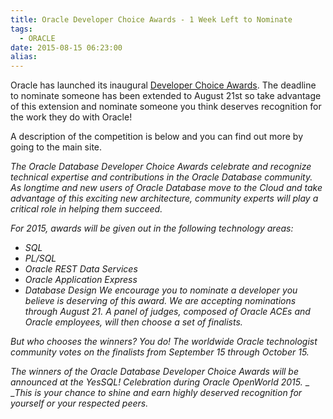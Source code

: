 ```yaml
---
title: Oracle Developer Choice Awards - 1 Week Left to Nominate
tags:
  - ORACLE
date: 2015-08-15 06:23:00
alias:
---
```


Oracle has launched its inaugural [Developer Choice Awards](https://community.oracle.com/community/database/awards/overview). The deadline to nominate someone has been extended to August 21st so take advantage of this extension and nominate someone you think deserves recognition for the work they do with Oracle!

A description of the competition is below and you can find out more by going to the main site.

_The Oracle Database Developer Choice Awards celebrate and recognize technical expertise and contributions in the Oracle Database community. As longtime and new users of Oracle Database move to the Cloud and take advantage of this exciting new architecture, community experts will play a critical role in helping them succeed._

_For 2015, awards will be given out in the following technology areas:_

*   _SQL_
*   _PL/SQL_
*   _Oracle REST Data Services_
*   _Oracle Application Express_
*   _Database Design_
_We encourage you to nominate a developer you believe is deserving of this award. We are accepting nominations through August 21\. A panel of judges, composed of Oracle ACEs and Oracle employees, will then choose a set of finalists._

_But who chooses the winners? You do! The worldwide Oracle technologist community votes on the finalists from September 15 through October 15._

_The winners of the Oracle Database Developer Choice Awards will be announced at the YesSQL! Celebration during Oracle OpenWorld 2015._
_
__This is your chance to shine and earn highly deserved recognition for yourself or your respected peers._